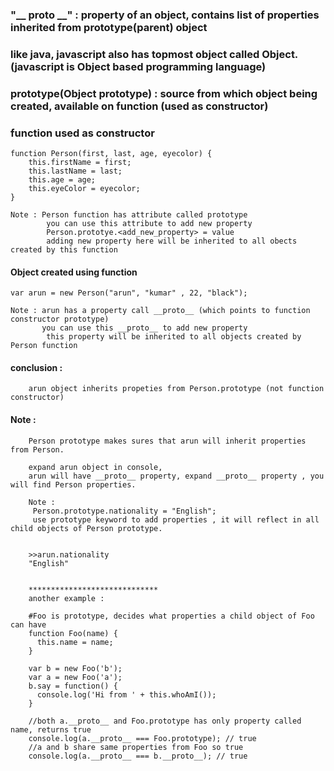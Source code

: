 ### "__ proto __" : property of an object, contains list of properties inherited from prototype(parent) object

### like java, javascript also has topmost object called Object. (javascript is Object based programming language)

### prototype(Object prototype) : source from which object being created, available on function (used as constructor)


### function used as constructor

    function Person(first, last, age, eyecolor) {
        this.firstName = first;
        this.lastName = last;
        this.age = age;
        this.eyeColor = eyecolor;
    }

    Note : Person function has attribute called prototype
            you can use this attribute to add new property
            Person.prototye.<add_new_property> = value
            adding new property here will be inherited to all obects created by this function
        
#### Object created using function

    var arun = new Person("arun", "kumar" , 22, "black");
    
    Note : arun has a property call __proto__ (which points to function constructor prototype)
           you can use this __proto__ to add new property 
            this property will be inherited to all objects created by Person function
            
#### conclusion : 


        arun object inherits propeties from Person.prototype (not function constructor)


#### Note : 

        Person prototype makes sures that arun will inherit properties from Person.

        expand arun object in console, 
        arun will have __proto__ property, expand __proto__ property , you will find Person properties.

        Note : 
         Person.prototype.nationality = "English"; 
         use prototype keyword to add properties , it will reflect in all child objects of Person prototype.


        >>arun.nationality
        "English"


        *****************************
        another example : 

        #Foo is prototype, decides what properties a child object of Foo can have
        function Foo(name) {
          this.name = name;
        }

        var b = new Foo('b');
        var a = new Foo('a');
        b.say = function() {
          console.log('Hi from ' + this.whoAmI());
        }

        //both a.__proto__ and Foo.prototype has only property called name, returns true
        console.log(a.__proto__ === Foo.prototype); // true
        //a and b share same properties from Foo so true
        console.log(a.__proto__ === b.__proto__); // true


